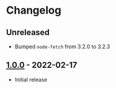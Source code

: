 # Changelog

## Unreleased

- Bumped `node-fetch` from 3.2.0 to 3.2.3

## [1.0.0](https://github.com/xt0rted/dotnet-sdk-updater/releases/tag/v1.0.0) - 2022-02-17

- Initial release
